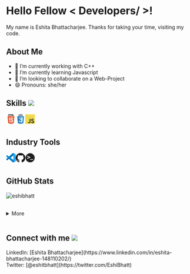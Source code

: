 <!--
**eshibhatt/eshibhatt** is a ✨ _special_ ✨ repository because its `README.md` (this file) appears on your GitHub profile.

a cover img
<div align="center">
<img width="100%" height = "400px" img source link " alt="cover" />
</div>
-->

<div>
<h1> Hello Fellow < Developers/ >! </h1>
<div size='20px'>My name is Eshita Bhattacharjee. 
  Thanks for taking your time, visiting my code. 
</div>

<h2> About Me</h2>

- 🔭 I’m currently working with C++
- 🌱 I’m currently learning Javascript
- 👯 I’m looking to collaborate on a Web-Project
- 😄 Pronouns: she/her 


<h2> Skills <img src = "https://media2.giphy.com/media/QssGEmpkyEOhBCb7e1/giphy.gif?cid=ecf05e47a0n3gi1bfqntqmob8g9aid1oyj2wr3ds3mg700bl&rid=giphy.gif" width = 32px> </h2>

<img align="left" alt="HTML5" width="26px" src="https://raw.githubusercontent.com/github/explore/80688e429a7d4ef2fca1e82350fe8e3517d3494d/topics/html/html.png" />
<img align="left" alt="CSS3" width="26px" src="https://raw.githubusercontent.com/github/explore/80688e429a7d4ef2fca1e82350fe8e3517d3494d/topics/css/css.png" />
<img align="left" alt="JavaScript" width="26px" src="https://raw.githubusercontent.com/github/explore/80688e429a7d4ef2fca1e82350fe8e3517d3494d/topics/javascript/javascript.png" />
<br>
<br>

<h2> Industry Tools </h2>

<img align="left" alt="Visual Studio Code" width="26px" src="https://raw.githubusercontent.com/github/explore/80688e429a7d4ef2fca1e82350fe8e3517d3494d/topics/visual-studio-code/visual-studio-code.png" />
<img align="left" alt="GitHub" width="26px" src="https://raw.githubusercontent.com/github/explore/78df643247d429f6cc873026c0622819ad797942/topics/github/github.png" />
<img align="left" alt="Terminal" width="26px" src="https://raw.githubusercontent.com/github/explore/80688e429a7d4ef2fca1e82350fe8e3517d3494d/topics/terminal/terminal.png" />
<br>
<br>

<h2> GitHub Stats </h2>

<p><img align="center" src="https://github-readme-stats.vercel.app/api/top-langs?username=eshibhatt&show_icons=true&locale=en&layout=compact" alt="eshibhatt" /></p>
<br>
<details>
  <summary>More</summary>
  <p><img align="left" src="https://github-readme-stats.vercel.app/api?username=eshibhatt&show_icons=true&hide_border=true" /></p>
</details>
<br>


<h2> Connect with me <img src='https://raw.githubusercontent.com/ShahriarShafin/ShahriarShafin/main/Assets/handshake.gif' width="100px"> </h2>
LinkedIn: [Eshita Bhattacharjee](https://www.linkedin.com/in/eshita-bhattacharjee-148110202/)
  <br>
Twitter: [@eshitbhatt](https://twitter.com/EshiBhatt)
<br>
<br>
